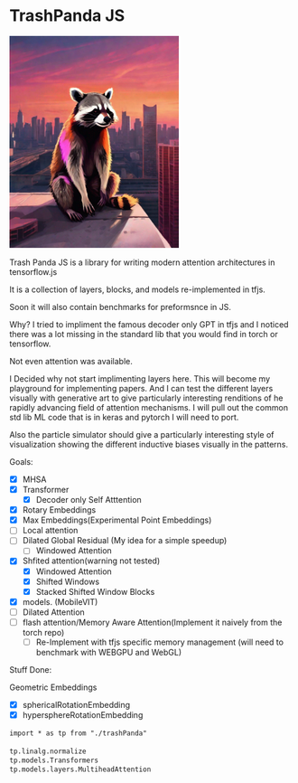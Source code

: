 # TrashPanda JS

<img width="300" src="out-0.png"></img>

Trash Panda JS is a library for writing modern attention architectures in tensorflow.js

It is a collection of layers, blocks, and models re-implemented in tfjs.

Soon it will also contain benchmarks for preformsnce in JS.

Why?
I tried to impliment the famous decoder only GPT in tfjs and I noticed there was a lot missing in the standard lib that you would find in torch or tensorflow.

Not even attention was available.

I Decided why not start implimenting layers here. This will become my playground for implementing papers. And I can test the different layers visually with generative art to give particularly interesting renditions of he rapidly advancing field of attention mechanisms. I will pull out the common std lib ML code that is in keras and pytorch I will need to port.

Also the particle simulator should give a particularly interesting style of visualization showing the different inductive biases visually in the patterns.

Goals:

- [x] MHSA
- [x] Transformer
  - [x] Decoder only Self Atttention
- [x] Rotary Embeddings
- [x] Max Embeddings(Experimental Point Embeddings)
- [ ] Local attention
- [ ] Dilated Global Residual (My idea for a simple speedup)
  - [ ] Windowed Attention
- [x] Shfited attention(warning not tested)
  - [x] Windowed Attention
  - [x] Shifted Windows
  - [x] Stacked Shifted Window Blocks
- [x] models. (MobileVIT)
- [ ] Dilated Attention
- [ ] flash attention/Memory Aware Attention(Implement it naively from the torch repo)
  - [ ] Re-Implement with tfjs specific memory management (will need to benchmark with WEBGPU and WebGL)

Stuff Done:

Geometric Embeddings

- [x] sphericalRotationEmbedding
- [x] hypersphereRotationEmbedding

```
import * as tp from "./trashPanda"

tp.linalg.normalize
tp.models.Transformers
tp.models.layers.MultiheadAttention
```
